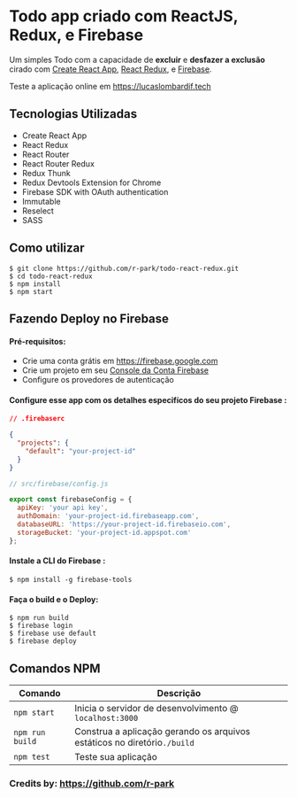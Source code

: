 # Todo app criado com ReactJS, Redux, e Firebase 
Um simples Todo com a capacidade de **excluir** e **desfazer a exclusão** cirado com  [Create React App](https://github.com/facebookincubator/create-react-app), [React Redux](https://github.com/reactjs/react-redux), e [Firebase](https://firebase.google.com/).

Teste a aplicação online em https://lucaslombardif.tech

## Tecnologias Utilizadas

- Create React App
- React Redux
- React Router
- React Router Redux
- Redux Thunk
- Redux Devtools Extension for Chrome
- Firebase SDK with OAuth authentication
- Immutable
- Reselect
- SASS


Como utilizar
-----------

```shell
$ git clone https://github.com/r-park/todo-react-redux.git
$ cd todo-react-redux
$ npm install
$ npm start
```

## Fazendo Deploy no Firebase 
#### Pré-requisitos:
- Crie uma conta grátis em https://firebase.google.com
- Crie um projeto em seu [Console da Conta Firebase](https://console.firebase.google.com)
- Configure os provedores de autenticação 

#### Configure esse app com os detalhes especifícos do seu projeto Firebase :
```json
// .firebaserc

{
  "projects": {
    "default": "your-project-id"
  }
}
```

```javascript
// src/firebase/config.js

export const firebaseConfig = {
  apiKey: 'your api key',
  authDomain: 'your-project-id.firebaseapp.com',
  databaseURL: 'https://your-project-id.firebaseio.com',
  storageBucket: 'your-project-id.appspot.com'
};
```

#### Instale a CLI do Firebase :
```shell
$ npm install -g firebase-tools
```

#### Faça o build e o Deploy:
```shell
$ npm run build
$ firebase login
$ firebase use default
$ firebase deploy
```


## Comandos NPM

|Comando|Descrição|
|---|---|
|`npm start`|Inicia o servidor de desenvolvimento @ `localhost:3000`|
|`npm run build`|Construa a aplicação gerando os arquivos estáticos no diretório`./build`|
|`npm test`|Teste sua aplicação|

### Credits by: https://github.com/r-park 



